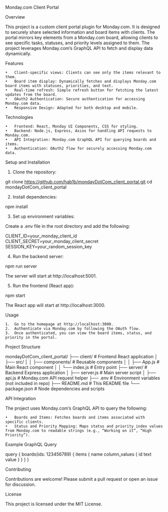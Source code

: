 
Monday.com Client Portal

Overview

This project is a custom client portal plugin for Monday.com. It is designed to securely share selected information and board items with clients. The portal mirrors key elements from a Monday.com board, allowing clients to see specific tasks, statuses, and priority levels assigned to them. The project leverages Monday.com’s GraphQL API to fetch and display data dynamically.

Features

	•	Client-specific views: Clients can see only the items relevant to them.
	•	Board item display: Dynamically fetches and displays Monday.com board items with statuses, priorities, and text.
	•	Real-time refresh: Simple refresh button for fetching the latest updates from the board.
	•	OAuth2 Authentication: Secure authentication for accessing Monday.com data.
	•	Responsive Design: Adapted for both desktop and mobile.

Technologies

	•	Frontend: React, Monday UI Components, CSS for styling.
	•	Backend: Node.js, Express, Axios for handling API requests to Monday.com.
	•	API Integration: Monday.com GraphQL API for querying boards and items.
	•	Authentication: OAuth2 flow for securely accessing Monday.com data.

Setup and Installation

1. Clone the repository:

git clone https://github.com/hab1b/mondayDotCom_client_portal.git
cd mondayDotCom_client_portal

2. Install dependencies:

npm install

3. Set up environment variables:

Create a .env file in the root directory and add the following:

CLIENT_ID=your_monday_client_id
CLIENT_SECRET=your_monday_client_secret
SESSION_KEY=your_random_session_key

4. Run the backend server:

npm run server

The server will start at http://localhost:5001.

5. Run the frontend (React app):

npm start

The React app will start at http://localhost:3000.

Usage

	1.	Go to the homepage at http://localhost:3000.
	2.	Authenticate via Monday.com by following the OAuth flow.
	3.	Once authenticated, you can view the board items, status, and priority in the portal.

Project Structure

mondayDotCom_client_portal/
├── client/                # Frontend React application
│   ├── src/
│   │   ├── components/    # Reusable components
│   │   ├── App.js         # Main React component
│   │   └── index.js       # Entry point
├── server/                # Backend Express application
│   ├── server.js          # Main server script
│   ├── api.js             # Monday.com API request helper
├── .env                   # Environment variables (not included in repo)
├── README.md              # This README file
└── package.json           # Node dependencies and scripts

API Integration

The project uses Monday.com’s GraphQL API to query the following:

	•	Boards and Items: Fetches boards and items associated with specific clients.
	•	Status and Priority Mapping: Maps status and priority index values from Monday.com to readable strings (e.g., “Working on it”, “High Priority”).

Example GraphQL Query

query {
  boards(ids: 123456789) {
    items {
      name
      column_values {
        id
        text
        value
      }
    }
  }
}

Contributing

Contributions are welcome! Please submit a pull request or open an issue for discussion.

License

This project is licensed under the MIT License.
